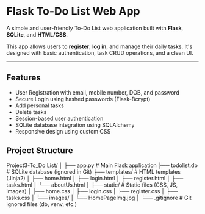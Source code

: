 #  Flask To-Do List Web App

A simple and user-friendly To-Do List web application built with **Flask**, **SQLite**, and **HTML/CSS**.

This app allows users to **register**, **log in**, and manage their daily tasks. It's designed with basic authentication, task CRUD operations, and a clean UI.

---

##  Features

-   User Registration with email, mobile number, DOB, and password
-   Secure Login using hashed passwords (Flask-Bcrypt)
-   Add personal tasks
-   Delete tasks
-   Session-based user authentication
-   SQLite database integration using SQLAlchemy
-   Responsive design using custom CSS


##  Project Structure

Project3-To_Do List/
│
├── app.py # Main Flask application
├── todolist.db # SQLite database (ignored in Git)
├── templates/ # HTML templates (Jinja2)
│ ├── home.html
│ ├── login.html
│ ├── register.html
│ ├── tasks.html
│ └── aboutUs.html
│
├── static/ # Static files (CSS, JS, images)
│ ├── home.css
│ ├── login.css
│ ├── register.css
│ ├── tasks.css
│ └── images/
│ └── HomePageImg.jpg
│
└── .gitignore # Git ignored files (db, venv, etc.)
